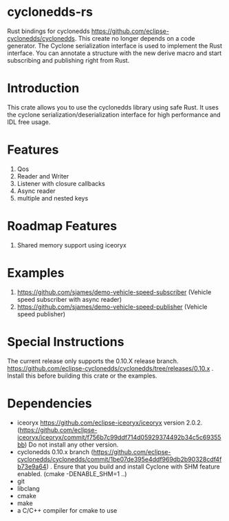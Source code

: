 # cyclonedds-rs 

Rust bindings for cyclonedds https://github.com/eclipse-cyclonedds/cyclonedds.
This create no longer depends on a code generator. The Cyclone serialization
interface is used to implement the Rust interface. You can annotate a structure
with the new derive macro and start subscribing and publishing right from Rust.

# Introduction

This crate allows you to use the cyclonedds library using safe Rust. It uses the
cyclone serialization/deserialization interface for high performance and IDL free usage.

# Features

1. Qos
2. Reader and Writer
3. Listener with closure callbacks
4. Async reader 
5. multiple and nested keys

# Roadmap Features
1. Shared memory support using iceoryx

# Examples

1. https://github.com/sjames/demo-vehicle-speed-subscriber  (Vehicle speed subscriber with async reader)
2. https://github.com/sjames/demo-vehicle-speed-publisher (Vehicle speed publisher)

# Special Instructions

The current release only supports the 0.10.X release branch. https://github.com/eclipse-cyclonedds/cyclonedds/tree/releases/0.10.x .
Install this before building this crate or the examples.

# Dependencies

* iceoryx https://github.com/eclipse-iceoryx/iceoryx version 2.0.2. (https://github.com/eclipse-iceoryx/iceoryx/commit/f756b7c99ddf714d05929374492b34c5c69355bb) Do not install any other version.
* cyclonedds 0.10.x branch (https://github.com/eclipse-cyclonedds/cyclonedds/commit/1be07de395e4ddf969db2b90328cdf4fb73e9a64) . Ensure that you build  and install Cyclone with SHM feature enabled. (cmake -DENABLE_SHM=1 ..)
* git
* libclang
* cmake
* make
* a C/C++ compiler for cmake to use
